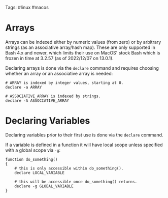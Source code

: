 Tags: #linux #macos 

# Arrays
Arrays can be indexed either by numeric values (from zero) or by arbitrary strings (as an associative array/hash map).  These are only supported in Bash 4.x and newer, which limits their use on MacOS' stock Bash which is frozen in time at 3.2.57 (as of 2022/12/07 on 13.0.1).

Declaring arrays is done via the `declare` command and requires choosing whether an array or an associative array is needed:
```shell
# ARRAY is indexed by integer values, starting at 0.
declare -a ARRAY

# ASSOCIATIVE_ARRAY is indexed by strings.
declare -A ASSOCIATIVE_ARRAY
```

# Declaring Variables
Declaring variables prior to their first use is done via the `declare` command.

If a variable is defined in a function it will have local scope unless specified with a global scope via `-g`:
```shell
function do_something()
{
    # this is only accessible within do_something().
    declare LOCAL_VARIABLE

    # this will be accessible once do_something() returns.
    declare -g GLOBAL_VARIABLE
}
```